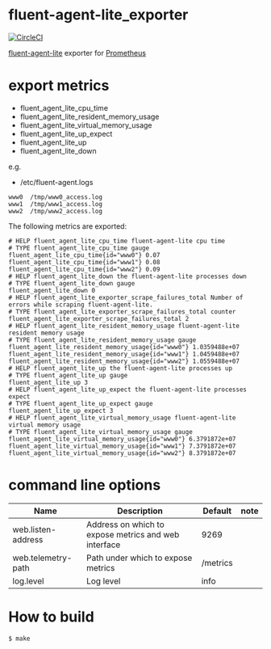 # fluent-agent-lite_exporter

[![CircleCI](https://circleci.com/gh/matsumana/fluent-agent-lite_exporter/tree/master.svg?style=shield)](https://circleci.com/gh/matsumana/fluent-agent-lite_exporter/tree/master)

[fluent-agent-lite](https://github.com/tagomoris/fluent-agent-lite) exporter for [Prometheus](https://prometheus.io/)

# export metrics

- fluent_agent_lite_cpu_time
- fluent_agent_lite_resident_memory_usage
- fluent_agent_lite_virtual_memory_usage
- fluent_agent_lite_up_expect
- fluent_agent_lite_up
- fluent_agent_lite_down

e.g.

- /etc/fluent-agent.logs

```
www0  /tmp/www0_access.log
www1  /tmp/www1_access.log
www2  /tmp/www2_access.log
```

The following metrics are exported:

```
# HELP fluent_agent_lite_cpu_time fluent-agent-lite cpu time
# TYPE fluent_agent_lite_cpu_time gauge
fluent_agent_lite_cpu_time{id="www0"} 0.07
fluent_agent_lite_cpu_time{id="www1"} 0.08
fluent_agent_lite_cpu_time{id="www2"} 0.09
# HELP fluent_agent_lite_down the fluent-agent-lite processes down
# TYPE fluent_agent_lite_down gauge
fluent_agent_lite_down 0
# HELP fluent_agent_lite_exporter_scrape_failures_total Number of errors while scraping fluent-agent-lite.
# TYPE fluent_agent_lite_exporter_scrape_failures_total counter
fluent_agent_lite_exporter_scrape_failures_total 2
# HELP fluent_agent_lite_resident_memory_usage fluent-agent-lite resident memory usage
# TYPE fluent_agent_lite_resident_memory_usage gauge
fluent_agent_lite_resident_memory_usage{id="www0"} 1.0359488e+07
fluent_agent_lite_resident_memory_usage{id="www1"} 1.0459488e+07
fluent_agent_lite_resident_memory_usage{id="www2"} 1.0559488e+07
# HELP fluent_agent_lite_up the fluent-agent-lite processes up
# TYPE fluent_agent_lite_up gauge
fluent_agent_lite_up 3
# HELP fluent_agent_lite_up_expect the fluent-agent-lite processes expect
# TYPE fluent_agent_lite_up_expect gauge
fluent_agent_lite_up_expect 3
# HELP fluent_agent_lite_virtual_memory_usage fluent-agent-lite virtual memory usage
# TYPE fluent_agent_lite_virtual_memory_usage gauge
fluent_agent_lite_virtual_memory_usage{id="www0"} 6.3791872e+07
fluent_agent_lite_virtual_memory_usage{id="www1"} 7.3791872e+07
fluent_agent_lite_virtual_memory_usage{id="www2"} 8.3791872e+07
```

# command line options

Name     | Description | Default | note
---------|-------------|----|----
web.listen-address | Address on which to expose metrics and web interface | 9269 |
web.telemetry-path | Path under which to expose metrics | /metrics |
log.level | Log level | info |

# How to build

```
$ make
```
